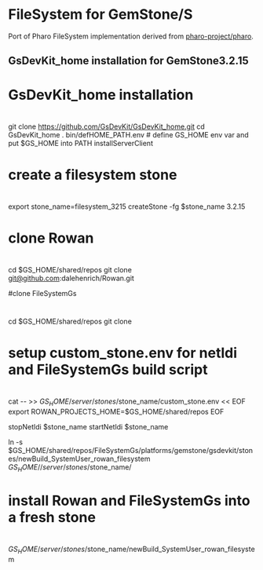 # FileSystem for GemStone/S

Port of Pharo FileSystem implementation derived from [pharo-project/pharo](https://github.com/pharo-project/pharo).

## GsDevKit_home installation for GemStone3.2.15

# GsDevKit_home installation
#
git clone https://github.com/GsDevKit/GsDevKit_home.git
cd GsDevKit_home
. bin/defHOME_PATH.env    # define GS_HOME env var and put $GS_HOME into PATH
installServerClient

# create a filesystem stone
#
export stone_name=filesystem_3215
createStone -fg $stone_name 3.2.15

# clone Rowan
#
cd $GS_HOME/shared/repos
git clone git@github.com:dalehenrich/Rowan.git

#clone FileSystemGs
#
cd $GS_HOME/shared/repos
git clone <TBD>


# setup custom_stone.env for netldi and FileSystemGs build script
#
cat -- >> $GS_HOME/server/stones/$stone_name/custom_stone.env << EOF
export ROWAN_PROJECTS_HOME=\$GS_HOME/shared/repos
EOF

stopNetldi $stone_name
startNetldi $stone_name

ln -s $GS_HOME/shared/repos/FileSystemGs/platforms/gemstone/gsdevkit/stones/newBuild_SystemUser_rowan_filesystem \
	$GS_HOME//server/stones/$stone_name/

# install Rowan and FileSystemGs into a fresh stone
#
$GS_HOME/server/stones/$stone_name/newBuild_SystemUser_rowan_filesystem
